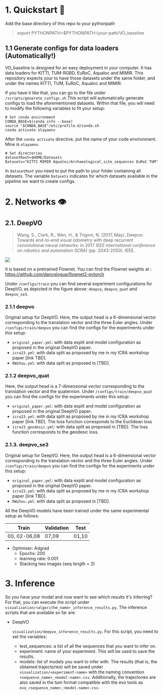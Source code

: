 

# 1. Quickstart :hedgehog:

Add the base directory of this repo to your pythonpath
> export PYTHONPATH=$PYTHONPATH:/your-path/VO_baseline

## 1.1 Generate configs for data loaders (Automatically!)

VO_baseline is designed for an easy deployment in your computer.
It has data loaders for KITTI, TUM-RGBD, EuRoC, Aqualoc and MIMIR. This repository expects your to have those datasets under the same folder, and under the names KITTI, TUM, EuRoC, Aqualoc and MIMIR.

If you have it like that, you can go to the file under `/scripts/generate_configs.sh`
This script will automatically generate configs to load the aforementioned datasets. Within that file, you will need to modify the following variables to fit your setup:
```
# Set conda environment
CONDA_BASE=$(conda info --base)
source "$CONDA_BASE"/etc/profile.d/conda.sh
conda activate olayaenv
```
After the `conda activate` directive, put the name of your code environment. Mine is `olayaenv`.
```
# Set directories
datasetRoot=$HOME/Datasets
Datasets="KITTI MIMIR Aqualoc/Archaeological_site_sequences EuRoC TUM"

```
In `datasetRoot` you need to put the path to your folder containing all datasets. The variable `Datasets` indicates for which datasets available in the pipeline we want to create configs.




# 2. Networks :eye:
## 2.1. DeepVO

> Wang, S., Clark, R., Wen, H., & Trigoni, N. (2017, May). Deepvo: Towards end-to-end visual odometry with deep recurrent convolutional neural networks. In 2017 *IEEE international conference on robotics and automation (ICRA)* (pp. 2043-2050). IEEE.

![](https://github.com/olayasturias/VO_baseline/blob/deepvo/media/deepvo.png?raw=true)

It is based on a pretrained Flownet. You can find the Flownet weights at : https://github.com/dancelogue/flownet2-pytorch

Under `/configs/train` you can find several experiment configurations for DeepVO, as depicted in the figure above: `deepvo`, `deepvo_quat` and `deepvo_se3`.

### 2.1.1 deepvo
Original setup for DeepVO. Here, the output head is a 6-dimensional vector corresponding to the translation vector and the three Euler angles. Under `/configs/train/deepvo` you can find the configs for the experiments under this setup:
- `original_paper.yml`: with data explit and model configuration as proposed in the original DeepVO paper.
- `icra23.yml`: with data split as proposed by me in my ICRA workshop paper [link TBD].
- `RWzhou.yml`: with data split as proposed in [TBD].
### 2.1.2 deepvo_quat
Here, the output head is a 7-dimensional vector corresponding to the translation vector and the quaternion. Under `/configs/train/deepvo_quat` you can find the configs for the experiments under this setup:
- `original_paper.yml`: with data explit and model configuration as proposed in the original DeepVO paper.
- `icra23.yml`: with data split as proposed by me in my ICRA workshop paper [link TBD]. The loss function corresponds to the Euclidean loss
- `icra23_geodesic.yml`: with data split as proposed in [TBD]. The loss function corresponds to the geodesic loss.
### 2.1.3. deepvo_se3
Original setup for DeepVO. Here, the output head is a 6-dimensional vector corresponding to the translation vector and the three Euler angles. Under `/configs/train/deepvo` you can find the configs for the experiments under this setup:
- `original_paper.yml`: with data explit and model configuration as proposed in the original DeepVO paper.
- `icra23.yml`: with data split as proposed by me in my ICRA workshop paper [link TBD].
- `RWzhou.yml`: with data split as proposed in [TBD].


All the DeepVO models have been trained under the same experimental setup as follows:

| Train | Validation | Test |
|-------------|-------|-------|
|00, 02-06,08 | 07,09 | 01,10 |


- Optimiser: Adgrad
    - Epochs: 200
    - learning rate: 0.001
    - Stacking two images (seq length = 2)


# 3. Inference

So you have your model and now want to see which results it's inferring?
For that, you can execute the script under `visualization/<algorithm_name>_inference_results.py`. The inference scripts that are available so far are:
- DeepVO 

    `visualization/deepvo_inference_results.py`. For this script, you need to set the variables:
    - test_sequences: a list of all the sequences that you want to infer on.
    - experiment: name of your experiment. This will be used to save the results.
    - models: list of models you want to infer with.
    The results (that is, the obtained trajectories) will be saved under `visualization/<experiment-name>` with the naming convention `<sequence_name>_<model-name>.csv`. Additionally, the trajectories are also saved in the tum format compatible with the evo tools as `evo_<sequence_name>_<model-name>.csv`.